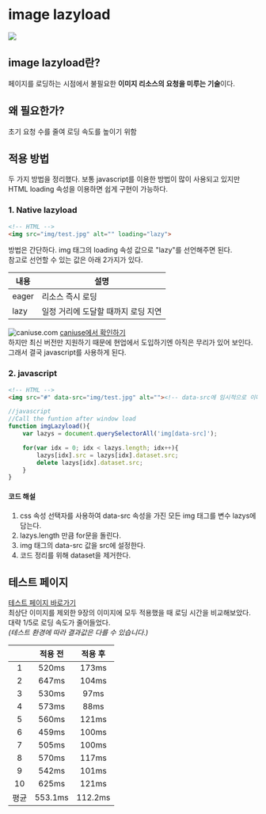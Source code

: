 # **image lazyload**

![](https://cdn.jsdelivr.net/gh/fe-jw/J-Web/post/220520/thumb.jpg)

## **image lazyload란?**
페이지를 로딩하는 시점에서 불필요한 **이미지 리소스의 요청을 미루는 기술**이다. 

## **왜 필요한가?**
초기 요청 수를 줄여 로딩 속도를 높이기 위함

## **적용 방법**
두 가지 방법을 정리했다.
보통 javascript를 이용한 방법이 많이 사용되고 있지만 HTML loading 속성을 이용하면 쉽게 구현이 가능하다.

### **1. Native lazyload**
```html
<!-- HTML -->
<img src="img/test.jpg" alt="" loading="lazy">
```
방법은 간단하다. img 태그의 loading 속성 값으로 "lazy"를 선언해주면 된다.<br>
참고로 선언할 수 있는 값은 아래 2가지가 있다.

|내용|설명|
|---|---|
|eager|리소스 즉시 로딩|
|lazy|일정 거리에 도달할 때까지 로딩 지연|

![caniuse.com](https://cdn.jsdelivr.net/gh/fe-jw/J-Web/post/220520/img_1.jpg)
[caniuse에서 확인하기](https://caniuse.com/?search=loading)<br>
하지만 최신 버전만 지원하기 때문에 현업에서 도입하기엔 아직은 무리가 있어 보인다.<br>
그래서 결국 javascript를 사용하게 된다.

### **2. javascript**
```html
<!-- HTML -->
<img src="#" data-src="img/test.jpg" alt=""><!-- data-src에 임시적으로 이미지 경로를 저장 -->
```

```javascript
//javascript
//Call the funtion after window load
function imgLazyload(){
	var lazys = document.querySelectorAll('img[data-src]');

	for(var idx = 0; idx < lazys.length; idx++){
		lazys[idx].src = lazys[idx].dataset.src;
		delete lazys[idx].dataset.src;
	}
}
```
#### **코드 해설**
1. css 속성 선택자를 사용하여 data-src 속성을 가진 모든 img 태그를 변수 lazys에 담는다.
2. lazys.length 만큼 for문을 돌린다.
3. img 태그의 data-src 값을 src에 설정한다.
4. 코드 정리를 위해 dataset을 제거한다.

## **테스트 페이지**
[테스트 페이지 바로가기](https://fe-jw.github.io/J-Web/post/220520/lazyload.html)<br>
최상단 이미지를 제외한 9장의 이미지에 모두 적용했을 때 로딩 시간을 비교해보았다.<br>
대략 1/5로 로딩 속도가 줄어들었다.<br>
_(테스트 환경에 따라 결과값은 다를 수 있습니다.)_

||적용 전|적용 후|
|:---:|:------:|:---:|
|1|520ms|173ms|
|2|647ms|104ms|
|3|530ms|97ms|
|4|573ms|88ms|
|5|560ms|121ms|
|6|459ms|100ms|
|7|505ms|100ms|
|8|570ms|117ms|
|9|542ms|101ms|
|10|625ms|121ms|
|평균|553.1ms|112.2ms|